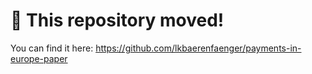 # 🚨 This repository moved!

You can find it here: https://github.com/lkbaerenfaenger/payments-in-europe-paper
